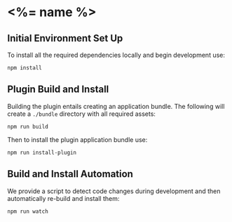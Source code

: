 # <%= name %>

## Initial Environment Set Up

To install all the required dependencies locally and begin development use:

```
npm install
```

## Plugin Build and Install

Building the plugin entails creating an application bundle. The following will create a `./bundle` directory with all required assets:

```
npm run build
```

Then to install the plugin application bundle use:

```
npm run install-plugin
```

## Build and Install Automation

We provide a script to detect code changes during development and then automatically re-build and install them:

```
npm run watch
```

